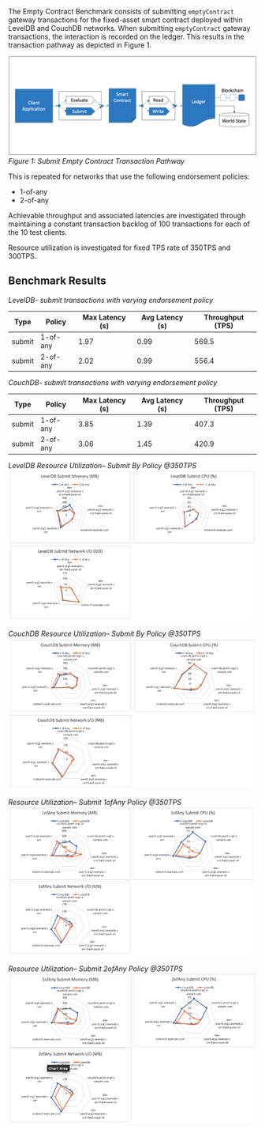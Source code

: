 The Empty Contract Benchmark consists of submitting `emptyContract` gateway transactions for the fixed-asset smart contract deployed within LevelDB and CouchDB networks. When submitting `emptyContract` gateway transactions, the interaction is recorded on the ledger. This results in the transaction pathway as depicted in Figure 1.

![submit empty contract pathway](../../../../../diagrams/TransactionRoute_SubmitEmpty.png)*Figure 1: Submit Empty Contract Transaction Pathway*

This is repeated for networks that use the following endorsement policies:
 
 - 1-of-any
 - 2-of-any

Achievable throughput and associated latencies are investigated through maintaining a constant transaction backlog of 100 transactions for each of the 10 test clients.

Resource utilization is investigated for fixed TPS rate of 350TPS and 300TPS.

## Benchmark Results
*LevelDB- submit transactions with varying endorsement policy*

| Type | Policy | Max Latency (s) | Avg Latency (s) | Throughput (TPS) |
| ---- | ------ | --------------- | --------------- | ---------------- |
| submit | 1-of-any | 1.97 | 0.99 | 569.5 |
| submit | 2-of-any | 2.02 | 0.99 | 556.4 |

*CouchDB- submit transactions with varying endorsement policy*

| Type | Policy | Max Latency (s) | Avg Latency (s) | Throughput (TPS) |
| ---- | ------ | --------------- | --------------- | ---------------- |
| submit | 1-of-any | 3.85 | 1.39 | 407.3 |
| submit | 2-of-any | 3.06 | 1.45 | 420.9 |

*LevelDB Resource Utilization– Submit By Policy @350TPS*
![submit empty contract fabric with LevelDB resource utilization](../../../../../charts/2.0.0/nodeJS/nodeSDK/policies/LevelDB_submitByPolicy.png)

*CouchDB Resource Utilization– Submit By Policy @350TPS*
![submit empty contract fabric with CouchDB resource utilization](../../../../../charts/2.0.0/nodeJS/nodeSDK/policies/CouchDB_submitByPolicy.png)

*Resource Utilization– Submit 1ofAny Policy @350TPS*
![submit empty contract fabric with 1ofAny policy resource utilization](../../../../../charts/2.0.0/nodeJS/nodeSDK/policies/Submit_1ofAny.png)

*Resource Utilization– Submit 2ofAny Policy @350TPS*
![submit empty contract fabric with 1ofAny policy resource utilization](../../../../../charts/2.0.0/nodeJS/nodeSDK/policies/Submit_2ofAny.png)
